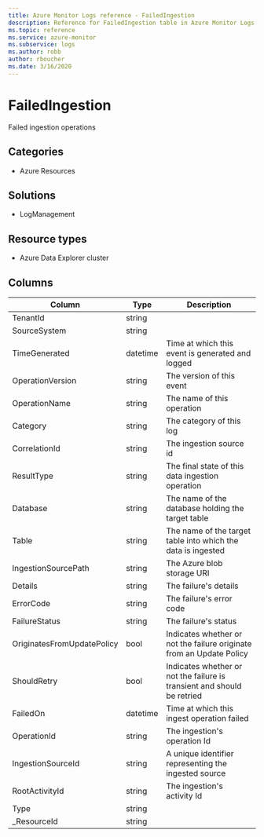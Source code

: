 ```yaml
---
title: Azure Monitor Logs reference - FailedIngestion
description: Reference for FailedIngestion table in Azure Monitor Logs.
ms.topic: reference
ms.service: azure-monitor
ms.subservice: logs
ms.author: robb
author: rboucher
ms.date: 3/16/2020
---
```


# FailedIngestion

 Failed ingestion operations

## Categories

- Azure Resources
## Solutions

- LogManagement
## Resource types

- Azure Data Explorer cluster




## Columns

|Column|Type|Description|
|---|---|---|
|TenantId|string||
|SourceSystem|string||
|TimeGenerated|datetime|Time at which this event is generated and logged|
|OperationVersion|string|The version of this event|
|OperationName|string|The name of this operation|
|Category|string|The category of this log|
|CorrelationId|string|The ingestion source id|
|ResultType|string|The final state of this data ingestion operation|
|Database|string|The name of the database holding the target table|
|Table|string|The name of the target table into which the data is ingested|
|IngestionSourcePath|string|The Azure blob storage URI|
|Details|string|The failure's details|
|ErrorCode|string|The failure's error code|
|FailureStatus|string|The failure's status|
|OriginatesFromUpdatePolicy|bool|Indicates whether or not the failure originate from an Update Policy|
|ShouldRetry|bool|Indicates whether or not the failure is transient and should be retried|
|FailedOn|datetime|Time at which this ingest operation failed|
|OperationId|string|The ingestion's operation Id|
|IngestionSourceId|string|A unique identifier representing the ingested source|
|RootActivityId|string|The ingestion's activity Id|
|Type|string||
|_ResourceId|string||
